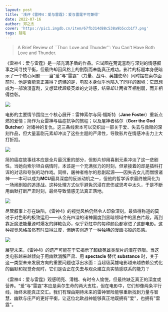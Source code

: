 ```yaml
---
layout: post
title: '浅评《雷神4：爱与雷霆》：爱与雷霆不可兼得'
date: 2022-07-16
author: 郑之杰
cover: 'https://pic1.imgdb.cn/item/67fb314d88c538a9b5ccb1f7.png'
tags: 随笔
---
```


> A Brief Review of ``Thor: Love and Thunder'': You Can't Have Both Love and Thunder.

《雷神4：爱与雷霆》是一部充满矛盾的作品。它试图在荒诞喜剧与深刻的情感叙事之间寻找平衡，但最终却因风格上的割裂而未能真正成功。影片的标题本身便暗示了一个核心问题——当“爱”与“雷霆”（力量、战斗、英雄使命）同时摆在索尔面前时，他是否能真正兼得？遗憾的是，电影本身似乎也陷入了同样的困境：它既想成为一部浪漫喜剧，又想延续超级英雄的史诗感，结果却让两者互相削弱，而非相得益彰。

![](https://pic1.imgdb.cn/item/67fb314d88c538a9b5ccb1f7.png)

电影的主要情节围绕三个核心展开：雷神索尔与简·福斯特（**Jane Foster**）重新点燃的爱情；简作为女雷神与癌症抗争的旅程；以及屠神者格尔（**Gorr the God Butcher**）对诸神的复仇。这三条线索本可以交织出一部关于爱、失去与救赎的深刻作品，但大量喜剧元素却冲淡了这些主题的严肃性，导致影片在情感冲击力上大打折扣。

![](https://pic1.imgdb.cn/item/67fb368388c538a9b5ccb4d9.png)

简的癌症故事线本应是全片最沉重的部分，但影片却用喜剧元素冲淡了这一悲剧性。当她向索尔坦白病情时，本该是一个充满张力的时刻，但紧接着的却是插科打诨的对话和夸张的动作戏。同样，屠神者格尔的悲剧起源——因失去女儿而憎恨诸神——本可以成为**MCU**最具深度的反派动机之一，但他的哲学诉求最终被简化为一场闹剧般的追逐战。这种处理方式似乎避免沉浸在悲伤或思考中太久，于是不断用幽默打断严肃时刻，最终导致情感无法真正落地。

![](https://pic1.imgdb.cn/item/67fb36b688c538a9b5ccb4f6.png)

尽管叙事上存在缺陷，《雷神4》的视觉风格仍然令人印象深刻。最值得称道的莫过于对色彩的极致运用——从金光四溢的诸神国度到黑暗领域中的黑白片段，再到靠近魔法能量源时爆发的鲜艳色彩，似乎彩虹中的每种颜色都塞进了这部电影。这种视觉风格虽然有时显得过度，但确实创造了一种独特的漫画书般的质感。

![](https://pic1.imgdb.cn/item/67fb36f188c538a9b5ccb51f.png)

展望未来，《雷神4》的遗产可能在于它揭示了超级英雄类型片的潜在界限。当这类电影越来越倾向于用幽默消解严肃、用 **spectacle** 替代 **substance** 时，关于这一类型未来发展方向的重要问题也浮出水面：当超级英雄电影越来越依赖公式化的幽默和视觉奇观时，它们是否正在失去与观众建立真实情感联系的能力？

《雷神4：爱与雷霆》观感明亮、滑稽、有时令人愉悦，但最终缺乏真正的深度或营养。“爱”与“雷霆”本应是索尔生命的两大支柱，但在电影中，它们却像两条平行线，始终未能真正交汇。我们有理由期待未来的雷神冒险能够重新找到力量与智慧、幽默与庄严的更好平衡，让这位北欧战神能够真正地既拥有"爱"，也拥有"雷霆"。